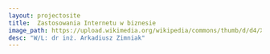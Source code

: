 ```yaml
---
layout: projectosite
title:  Zastosowania Internetu w biznesie
image_path: https://upload.wikimedia.org/wikipedia/commons/thumb/d/d4/X-47B_operating_in_the_Atlantic_Test_Range_%28modified%29.jpg/640px-X-47B_operating_in_the_Atlantic_Test_Range_%28modified%29.jpg
desc: "W/L: dr inż. Arkadiusz Zimniak"
---
```


